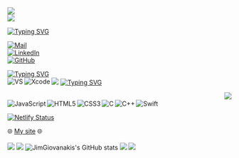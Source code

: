 
  <img align="center" src="https://miro.medium.com/max/1400/1*jB76MLZjiNhGSQQvxm7LSQ.gif"/>
</br>
<img src="https://user-images.githubusercontent.com/73097560/115834477-dbab4500-a447-11eb-908a-139a6edaec5c.gif">

[![Typing SVG](https://readme-typing-svg.demolab.com/?lines=First+line+of+text;Second+line+of+text)](https://git.io/typing-svg)
 
 <a href="mailto:dimigiou99@gmail.com" target="_blank" rel="nofollow"> <img alt="Mail" src="https://img.shields.io/badge/E&#8209;mail-D14836?style=for-the-badge&logo=gmail&logoColor=white" /> </a></br>
<a href="https://www.linkedin.com/in/jim-giouvanakis-7a6438240/" target="_blank" rel="nofollow"> <img alt="LinkedIn" src="https://img.shields.io/badge/LinkedIn-0077B5?style=for-the-badge&logo=linkedin&logoColor=white" /> </a></br>
[![GitHub](https://img.shields.io/badge/GitHub-100000?style=for-the-badge&logo=github&logoColor=white)](https://github.com/JimGiouvanakis/)


  <div id="badges" aling="right">
<a href="https://git.io/typing-svg"><img src="https://readme-typing-svg.herokuapp.com?font=Fira+Code&pause=1000&color=1DF755&width=435&lines=%F0%9F%94%A7++Coding+Tools+%F0%9F%94%A7+" alt="Typing SVG" /></a></br>
  <img align="left" src="https://img.shields.io/badge/Visual%20Studio%20Code-0078d7.svg?style=for-the-badge&logo=visual-studio-code&logoColor=white" alt="VS"/>
    <img align="left" src="https://img.shields.io/badge/Xcode-1575F9.svg?style=for-the-badge&logo=xcode&logoColor=white" alt="Xcode"/>
</div>

<img src="https://user-images.githubusercontent.com/73097560/115834477-dbab4500-a447-11eb-908a-139a6edaec5c.gif">
<a href="https://git.io/typing-svg"><img src="https://readme-typing-svg.herokuapp.com?font=Fira+Code&pause=1000&color=1DF755&width=435&lines=%F0%9F%96%A5%EF%B8%8F+Languages+%F0%9F%96%A5%EF%B8%8F" alt="Typing SVG" /></a>


<img align="right" src="https://github-readme-streak-stats.herokuapp.com?user=JimGiouvanakis&theme=blue-green&hide_border=true"></br>
<img src="https://img.shields.io/badge/Swift-FA7343?style=for-the-badge&logo=swift&logoColor=white" alt="Swift"/>
<a href="https://github.com/JimGiouvanakis/" target="_blank" rel="nofollow"> <img align="left" alt="JavaScript" src="https://img.shields.io/badge/JavaScript-F7DF1E?style=for-the-badge&logo=javascript&logoColor=black " /> </a>
<a href="https://github.com/JimGiouvanakis/" target="_blank" rel="nofollow"> <img align="left" alt="HTML5" src="https://img.shields.io/badge/HTML5-E34F26?style=for-the-badge&logo=html5&logoColor=white" /> </a>
<a href="https://github.com/JimGiouvanakis/" target="_blank" rel="nofollow"> <img align="left" alt="CSS3" src="https://img.shields.io/badge/CSS3-1572B6?style=for-the-badge&logo=css3&logoColor=white" /></a>
<a href="https://github.com/JimGiouvanakis/" target="_blank" rel="nofollow"> <img align="left" alt="C" src="https://img.shields.io/badge/C-A8B9CC?style=for-the-badge&logo=c&logoColor=black" /> </a>
<a href="https://github.com/JimGiouvanakis/" target="_blank" rel="nofollow"> <img align="left" alt="C++" src="https://img.shields.io/badge/C++-00599C?style=for-the-badge&logo=c%2B%2B&logoColor=white" /></a>

[![Netlify Status](https://api.netlify.com/api/v1/badges/ae8eb04e-4820-4aed-bdb3-2f47c7acd07a/deploy-status)](https://app.netlify.com/sites/omnifood-course-site/deploys)

🌐 <a href="https://jimgiouvanakis.github.io/">My site</a> 🌐
</br>
</br>
![](https://komarev.com/ghpvc/?username=JimGiouvanakis&style=flat-square&color=green)
<img src="https://user-images.githubusercontent.com/73097560/115834477-dbab4500-a447-11eb-908a-139a6edaec5c.gif">
![JimGiovanakis's GitHub stats](https://github-readme-stats.vercel.app/api?username=jimgiouvanakis&show_icons=true&theme=merko)
<img src="https://user-images.githubusercontent.com/73097560/115834477-dbab4500-a447-11eb-908a-139a6edaec5c.gif">
<img src="http://github-profile-summary-cards.vercel.app/api/cards/profile-details?username=JimGiouvanakis&theme=dark">




